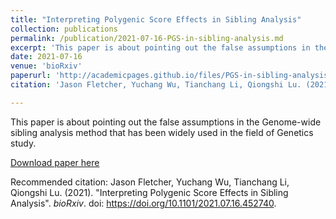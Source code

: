 ```yaml
---
title: "Interpreting Polygenic Score Effects in Sibling Analysis"
collection: publications
permalink: /publication/2021-07-16-PGS-in-sibling-analysis.md
excerpt: 'This paper is about pointing out the false assumptions in the Genome-wide sibling analysis method that has been widely used in the field of Genetics study.'
date: 2021-07-16
venue: 'bioRxiv'
paperurl: 'http://academicpages.github.io/files/PGS-in-sibling-analysis-bioRxiv.pdf'
citation: 'Jason Fletcher, Yuchang Wu, Tianchang Li, Qiongshi Lu. (2021). &quot;Interpreting Polygenic Score Effects in Sibling Analysis.&quot; <i>bioRxiv</i>. doi: https://doi.org/10.1101/2021.07.16.452740.'

---
```

This paper is about pointing out the false assumptions in the Genome-wide sibling analysis method that has been widely used in the field of Genetics study.

[Download paper here](http://ltcrazy.github.io/files/PGS-in-sibling-analysis-bioRxiv.pdf)

Recommended citation: Jason Fletcher, Yuchang Wu, Tianchang Li, Qiongshi Lu. (2021). "Interpreting Polygenic Score Effects in Sibling Analysis". <i>bioRxiv</i>. doi: https://doi.org/10.1101/2021.07.16.452740.
